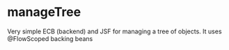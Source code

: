 # manageTree
Very simple ECB (backend) and JSF for managing a tree of objects. It uses @FlowScoped backing beans
